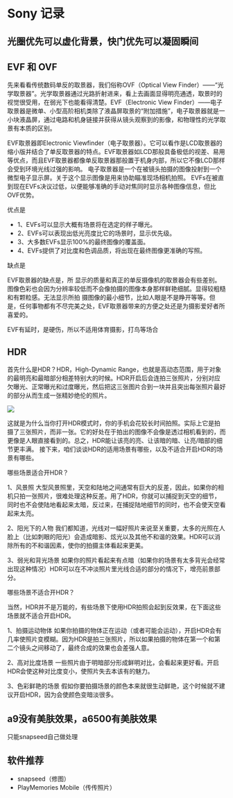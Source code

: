 # Sony 记录



## 光圈优先可以虚化背景，快门优先可以凝固瞬间


## EVF 和 OVF

先来看看传统数码单反的取景器，我们俗称OVF（Optical View Finder）——“光学取景器”。光学取景器通过光路折射进来，看上去画面显得明亮通透，取景时的视觉很受用，在弱光下也能看得清楚。EVF（Electronic View Finder）——电子取景器是微单、小型高阶相机类除了液晶屏取景的“附加措施”，电子取景器就是一小块液晶屏，通过电路和机身链接并获得从镜头观察到的影像，和物理性的光学取景有本质的区别。

EVF取景器即Electronic Viewfinder（电子取景器）。它可以看作是LCD取景器的缩小版并结合了单反取景器的特点。EVF取景器如LCD那般具备极低的视差、易用等优点，而且EVF取景器都像单反取景器那般置于机身内部，所以它不像LCD那样会受到环境光线过强的影响。
电子取景器是一个在被镜头拍摄的图像投射到一个微型电子显示屏。关于这个显示图像是用来协助瞄准现场相机拍照。
EVFs在被直到现在EVFs决议过低，以便能够准确的手动对焦同时显示各种图像信息，但比OVF优势。

优点是

- 1、EVFs可以显示大概有场景将在选定的样子曝光。
- 2、EVFs可以表现出低光亮度比它的场景时，显示优先级。
- 3、大多数EVFs显示100%的最终图像的覆盖面。
- 4、EVFs提供了对比度和色调品质，将出现在最终图像更准确的写照。

缺点是

EVF取景器的缺点是，所 显示的质量和真正的单反摄像机的取景器会有些差别。图像色彩也会因为分辨率较低而不会像拍摄的图像本身那样鲜艳细腻。显得较粗糙和有颗粒感。无法显示所拍 摄图像的最小细节，比如人眼是不是睁开等等。但是，任何事物都有不尽完美之处，EVF取景器带来的方便之处还是为摄影爱好者所喜爱的。

EVF有延时，是硬伤，所以不适用体育摄影，打鸟等场合

## HDR

首先什么是HDR？HDR，High-Dynamic Range，也就是高动态范围，用于对象的最明亮和最暗部分相差特别大的时候。HDR开启后会连拍三张照片，分别对应欠曝光、正常曝光和过度曝光，然后把这三张图片合到一块并且突出每张照片最好的部分从而生成一张精妙绝伦的照片。

![](http://photocdn.sohu.com/20150520/mp15779370_1432107580561_2.jpeg)

这就是为什么当你打开HDR模式时，你的手机会花较长时间拍照。实际上它是拍摄了三张照片，而非一张。它的好处在于拍出的图像不会像是透过相机看到的，而更像是人眼直接看到的。总之，HDR能让该亮的亮、让该暗的暗、让亮/暗部的细节更丰满。
接下来，咱们谈谈HDR的适用场景有哪些，以及不适合开启HDR的场景有哪些。

哪些场景适合开HDR？

1、风景照
大型风景照里，天空和陆地之间通常有巨大的反差，因此，如果你的相机只拍一张照片，很难处理这种反差。用了HDR，你就可以捕捉到天空的细节，同时也不会使陆地看起来太暗，反过来，在捕捉陆地细节的同时，也不会使天空看起来太亮。

2、阳光下的人物
我们都知道，光线对一幅好照片来说至关重要，太多的光照在人脸上（比如刺眼的阳光）会造成暗影、炫光以及其他不和谐的效果。HDR可以消除所有的不和谐因素，使你的拍摄主体看起来更美。

3、弱光和背光场景
如果你的照片看起来有点暗（如果你的场景有太多背光会经常出现这种情况）HDR可以在不冲淡照片里光线合适的部分的情况下，增亮前景部分。

哪些场景不适合开HDR？

当然，HDR并不是万能的，有些场景下使用HDR拍照会起到反效果，在下面这些场景就不适合开启HDR。

1、拍摄运动物体
如果你拍摄的物体正在运动（或者可能会运动），开启HDR会有几率使照片变模糊。因为HDR是拍三张照片，所以如果拍摄的物体在第一个和第二个镜头之间移动了，最终合成的效果也会差强人意。

2、高对比度场景
一些照片由于明暗部分形成鲜明对比，会看起来更好看。开启HDR会使这种对比度变小，使照片失去本该有的魅力。

3、色彩鲜艳的场景
假如你要拍摄场景的颜色本来就很生动鲜艳，这个时候就不建议开启HDR，因为会使颜色变暗淡很多。

## a9没有美肤效果，a6500有美肤效果

只能snapseed自己做处理

## 软件推荐

- snapseed（修图）
- PlayMemories Mobile（传传照片）